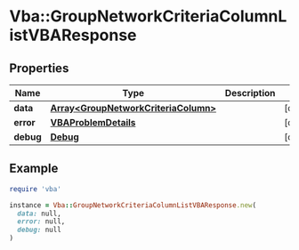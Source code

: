 # Vba::GroupNetworkCriteriaColumnListVBAResponse

## Properties

| Name | Type | Description | Notes |
| ---- | ---- | ----------- | ----- |
| **data** | [**Array&lt;GroupNetworkCriteriaColumn&gt;**](GroupNetworkCriteriaColumn.md) |  | [optional] |
| **error** | [**VBAProblemDetails**](VBAProblemDetails.md) |  | [optional] |
| **debug** | [**Debug**](Debug.md) |  | [optional] |

## Example

```ruby
require 'vba'

instance = Vba::GroupNetworkCriteriaColumnListVBAResponse.new(
  data: null,
  error: null,
  debug: null
)
```


